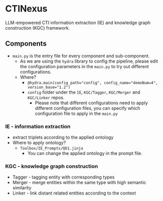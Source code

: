 # CTINexus
LLM-empowered CTI information extraction (IE) and knowledge graph construction (KGC) framework.

## Components
* `main.py` is the entry file for every component and sub-component.
  - As we are using the `hydra` library to config the pipeline, please edit the configuration parameters in the `main.py` to try out different configurations.
  - Where?
    - `@hydra.main(config_path="config", config_name="demoNum=4", version_base="1.2")`
    - `config` folder under the `IE`, `KGC/Tagger`, `KGC/Merger` and `KGC/Linker` repos.
      - Please note that different configurations need to apply different configuration files, you can specify which configuration file to apply in the `main.py`
### IE - information extraction
 * extract triplets according to the applied ontology
 *  Where to apply ontology?
     * `Toolbox/IE_Prompts/QD1.jinja`
       * You can change the applied ontology in the prompt file.
### KGC - knowledge graph construction
 * Tagger - tagging entity with corresponding types
 * Merger - merge entities within the same type with high semantic similarity
 * Linker - link distant related entities according to the context


